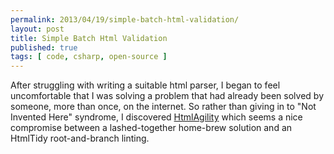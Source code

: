 ```yaml
---
permalink: 2013/04/19/simple-batch-html-validation/
layout: post
title: Simple Batch Html Validation
published: true
tags: [ code, csharp, open-source ]
---
```


After struggling with writing a suitable html parser, I began to feel 
uncomfortable that I was solving a problem that had already been solved by 
someone, more than once, on the internet. So rather than giving in to "Not 
Invented Here" syndrome, I discovered <a href="http://html-agility-pack.net/" alt="link to html agility site">HtmlAgility</a> 
which seems a nice compromise between a lashed-together home-brew solution 
and an HtmlTidy root-and-branch linting.

```csharp

```
